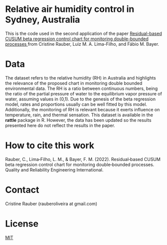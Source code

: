 # Relative air humidity control in Sydney, Australia

This is the code used in the second application of the paper [Residual-based CUSUM beta regression control chart for monitoring double-bounded processes
](https://onlinelibrary.wiley.com/doi/abs/10.1002/qre.3140) from Cristine Rauber, Luiz M. A. Lima-Filho, and Fábio M. Bayer.

# Data 

The dataset refers to the relative humidity (RH) in Australia and highlights the relevance of the proposed chart in monitoring double bounded environmental data. The RH is a ratio between continuous numbers, being the ratio of the partial pressure of water to the equilibrium vapor pressure of water, assuming values in (0,1). Due to the genesis of the beta regression model, rates and proportions usually can be well fitted by this model. Additionally, the monitoring of RH is relevant because it exerts influence on temperature, rain, and thermal sensation. This dataset is available in the **rattle** package in R. However, the data has been updated so the results presented here do not reflect the results in the paper.

# How to cite this work

Rauber, C., Lima‐Filho, L. M., & Bayer, F. M. (2022). Residual‐based CUSUM beta regression control chart for monitoring double‐bounded processes. Quality and Reliability Engineering International.


# Contact

Cristine Rauber (rauberoliveira at gmail.com)

# License

[MIT](https://github.com/rauberc/humidity-control/blob/main/LICENSE)
